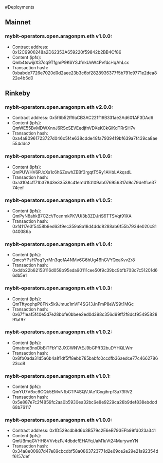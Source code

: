 #Deployments
## Mainnet
### mybit-operators.open.aragonpm.eth v1.0.0:
 - Contract address: 0x12C9900248a2D62353A659220f59842b2BB4Cf86
 - Content (ipfs): Qmb4tswijrX37cq9TfgmP9K6YSJfnkUnW4PvfdcHqAhLcx
 - Transaction hash: 0xbabde7726e7020d0d2aee23b3c6bf2828936377f5b791c9771e2dea822e4b5d0

## Rinkeby
### mybit-operators.open.aragonpm.eth v2.0.0:
 - Contract address: 0x5f6b52ff9aCB3AC221f19B331ae2Ad601AF3DAd6
 - Content (ipfs): QmWE55BvMDWXnnJ6RSxSEVEedjfnVDXeKCkGiKdTRrSH7v
 - Transaction hash: 0xa4a80961723727d046c5f4e638cdde48fa7939419bf639a7f439ca8ae554ddc2

### mybit-operators.open.aragonpm.eth v1.0.6:
 - Content (ipfs): QmPUWHV6PJoXa1c6hSZswhZEBf3rgqtT5Ry1AHbLAkqsdL
 - Transaction hash: 0xa3104cff71b37843e33538c41ea1d1fd109ab076956317d9c79deffce3774eef

### mybit-operators.open.aragonpm.eth v1.0.5:
 - Content (ipfs): QmPyN8ahkB7CZcVFcenmkPKVUi3b3ZDJriS9TTSVqt91XA
 - Transaction hash: 0xf4117e3f5458b9ed63f9ec359a8a18d4ddd8288ab6f55b7934e020c81040086a

### mybit-operators.open.aragonpm.eth v1.0.4:
 - Content (ipfs): QmcsYPsH7oqTyrMn3qofA4NMv6G6hUg46hGVYQxaKvvZr8
 - Transaction hash: 0xddb22b82153116d058b95eda90111cee50f9c39bc9bfb703c7c51201d66db5e1

### mybit-operators.open.aragonpm.eth v1.0.3:
 - Content (ipfs): QmTftyophpP8FNx5k9Jmuc1mVF4SG13JnFmP8eWS9t1MGc
 - Transaction hash: 0x67f1eaf5f40e5d7e28bbfe0bbee2ed0d398c356d99ff2f8dcf9549582891af97

### mybit-operators.open.aragonpm.eth v1.0.2:
 - Content (ipfs): QmabneBnoDbBiTFbY1ZJXCWNVtEJ9bGFff32buDYHQLWrr
 - Transaction hash: 0x8fb0ada31d5a6b4a1f1df5ff8ebb785babfc0ccdfb36aedce77c466278623cd8

### mybit-operators.open.aragonpm.eth v1.0.1:
 - Content (ipfs): QmYU7V6xc8CQk5EMvNfbGTP4SQVJAe1Cxgihrpf3a73RV2
 - Transaction hash: 0x5e887e7c2f4859fc2aa0b5930ea32bc6e8e9229ca28b9def838ebdcd68b76117

### mybit-operators.open.aragonpm.eth v1.0.0:
 - Contract address: 0x1D529cdb8d6b3B579c2E6eB793EFb99fd023a341
 - Content (ipfs): QmUBmqGVHH8VVvbzPJ4dbdcfEHAYqUaM1uVt24MurywnYN
 - Transaction hash: 0x34a8e00687d47e89cbcdbf58a0863723771d2e69ce2e29e21a92354df6157def
